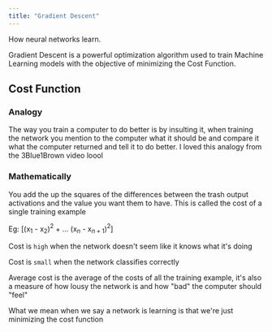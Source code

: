 ```yaml
---
title: "Gradient Descent"
---
```


How neural networks learn.

Gradient Descent is a powerful optimization algorithm used to train Machine Learning models with the objective of minimizing the Cost Function.
## Cost Function

### Analogy

The way you train a computer to do better is by insulting it, when training the network you mention to the computer what it should be and compare it what the computer returned and tell it to do better. I loved this analogy from the 3Blue1Brown video loool

### Mathematically

You add the up the squares of the differences between the trash output activations and the value you want them to have. This is called the cost of a single training example

Eg: \[(x$_1$ - x$_2$)$^2$ + ... (x$_n$ - x$_{n+1}$)$^2$]

Cost is `high` when the network doesn't seem like it knows what it's doing

Cost is `small` when the network classifies correctly

Average cost is the average of the costs of all the training example, it's also a measure of how lousy the network is and how "bad" the computer should "feel"


What we mean when we say a network is learning is that we're just minimizing the cost function
